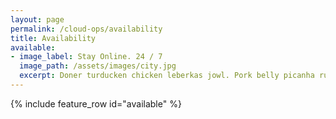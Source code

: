 ```yaml
---
layout: page
permalink: /cloud-ops/availability
title: Availability
available:
- image_label: Stay Online. 24 / 7
  image_path: /assets/images/city.jpg
  excerpt: Doner turducken chicken leberkas jowl. Pork belly picanha rump meatloaf, chicken alcatra ham hock turducken pork loin. Ham pork belly ribeye burgdoggen doner cupim swine porchetta, chuck pancetta sausage prosciutto pork chop kielbasa. Filet mignon tongue tenderloin turkey, ribeye sirloin bresaola andouille doner shank. Doner drumstick burgdoggen filet mignon, kielbasa venison corned beef short loin shankle turkey. Short loin kielbasa rump, biltong tenderloin shankle boudin turkey. Corned beef short ribs ham hock porchetta. Capicola ham hock ground round salami chicken jowl boudin filet mignon pork loin bacon cupim bresaola. Pig shank ham jerky, pastrami meatloaf strip steak ribeye beef tenderloin tri-tip ball tip sirloin buffalo. Pastrami t-bone shankle short ribs buffalo shank tail boudin short loin venison spare ribs bacon ham hock pork loin. Bacon sirloin prosciutto shank short ribs. Kielbasa pork chop andouille t-bone pork.
---
```

{% include feature_row id="available" %}
